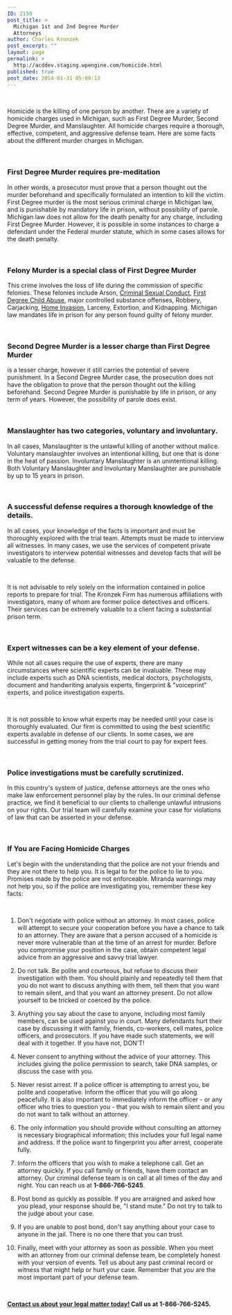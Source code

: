 ```yaml
---
ID: 2150
post_title: >
  Michigan 1st and 2nd Degree Murder
  Attorneys
author: Charles Kronzek
post_excerpt: ""
layout: page
permalink: >
  http://acddev.staging.wpengine.com/homicide.html
published: true
post_date: 2014-01-31 05:09:13
---
```

&nbsp;

Homicide is the killing of one person by another. There are a variety of homicide charges used in Michigan, such as First Degree Murder, Second Degree Murder, and Manslaughter. All homicide charges require a thorough, effective, competent, and aggressive defense team. Here are some facts about the different murder charges in Michigan.

&nbsp;
<h3>First Degree Murder requires pre-meditation</h3>
In other words, a prosecutor must prove that a person thought out the murder beforehand and specifically formulated an intention to kill the victim. First Degree murder is the most serious criminal charge in Michigan law, and is punishable by mandatory life in prison, without possibility of parole. Michigan law does not allow for the death penalty for any charge, including First Degree Murder. However, it is possible in some instances to charge a defendant under the Federal murder statute, which in some cases allows for the death penalty.

&nbsp;
<h3>Felony Murder is a special class of First Degree Murder</h3>
This crime involves the loss of life during the commission of specific felonies. These felonies include Arson, <a href="http://acddev.staging.wpengine.com/sex-crimes.html">Criminal Sexual Conduct</a>, <a title="Michigan Child Abuse Attorneys" href="http://acddev.staging.wpengine.com/michigan-child-abuse-attorneys-abuse-neglect-defense-lawyers.html">First Degree Child Abuse</a>, major controlled substance offenses, Robbery, Carjacking, <a href="http://acddev.staging.wpengine.com/home-invasion.html">Home Invasion</a>, Larceny, Extortion, and Kidnapping. Michigan law mandates life in prison for any person found guilty of felony murder.

&nbsp;
<h3>Second Degree Murder is a lesser charge than First Degree Murder</h3>
is a lesser charge, however it still carries the potential of severe punishment. In a Second Degree Murder case, the prosecution does not have the obligation to prove that the person thought out the killing beforehand. Second Degree Murder is punishable by life in prison, or any term of years. However, the possibility of parole does exist.

&nbsp;
<h3>Manslaughter has two categories, voluntary and involuntary.</h3>
In all cases, Manslaughter is the unlawful killing of another without malice. Voluntary manslaughter involves an intentional killing, but one that is done in the heat of passion. Involuntary Manslaughter is an unintentional killing. Both Voluntary Manslaughter and Involuntary Manslaughter are punishable by up to 15 years in prison.

<b> </b>
<h3>A successful defense requires a thorough knowledge of the details.</h3>
In all cases, your knowledge of the facts is important and must be thoroughly explored with the trial team. Attempts must be made to interview all witnesses. In many cases, we use the services of competent private investigators to interview potential witnesses and develop facts that will be valuable to the defense.

&nbsp;

It is not advisable to rely solely on the information contained in police reports to prepare for trial. The Kronzek Firm has numerous affiliations with investigators, many of whom are former police detectives and officers. Their services can be extremely valuable to a client facing a substantial prison term.

&nbsp;
<h3>Expert witnesses can be a key element of your defense.</h3>
While not all cases require the use of experts, there are many circumstances where scientific experts can be invaluable. These may include experts such as DNA scientists, medical doctors, psychologists, document and handwriting analysis experts, fingerprint &amp; "voiceprint" experts, and police investigation experts.

&nbsp;

It is not possible to know what experts may be needed until your case is thoroughly evaluated. Our firm is committed to using the best scientific experts available in defense of our clients. In some cases, we are successful in getting money from the trial court to pay for expert fees.

&nbsp;
<h3>Police investigations must be carefully scrutinized.</h3>
In this country's system of justice, defense attorneys are the ones who make law enforcement personnel play by the rules. In our criminal defense practice, we find it beneficial to our clients to challenge unlawful intrusions on your rights. Our trial team will carefully examine your case for violations of law that can be asserted in your defense.

&nbsp;
<h3>If You are Facing Homicide Charges</h3>
Let's begin with the understanding that the police are not your friends and they are not there to help you. It is legal to for the police to lie to you. Promises made by the police are not enforceable. Miranda warnings may not help you, so if the police are investigating you, remember these key facts:

&nbsp;

1. Don't negotiate with police without an attorney. In most cases, police will attempt to secure your cooperation before you have a chance to talk to an attorney. They are aware that a person accused of a homicide is never more vulnerable than at the time of an arrest for murder. Before you compromise your position in the case, obtain competent legal advice from an aggressive and savvy trial lawyer.

2. Do not talk. Be polite and courteous, but refuse to discuss their investigation with them. You should plainly and repeatedly tell them that you do not want to discuss anything with them, tell them that you want to remain silent, and that you want an attorney present. Do not allow yourself to be tricked or coerced by the police.

3. Anything you say about the case to anyone, including most family members, can be used against you in court. Many defendants hurt their case by discussing it with family, friends, co-workers, cell mates, police officers, and prosecutors. If you have made such statements, we will deal with it together. If you have not, DON'T!

4. Never consent to anything without the advice of your attorney. This includes giving the police permission to search, take DNA samples, or discuss the case with you.

5. Never resist arrest. If a police officer is attempting to arrest you, be polite and cooperative. Inform the officer that you will go along peacefully. It is also important to immediately inform the officer - or any officer who tries to question you - that you wish to remain silent and you do not want to talk without an attorney.

6. The only information you should provide without consulting an attorney is necessary biographical information; this includes your full legal name and address. If the police want to fingerprint you after arrest, cooperate fully.

7. Inform the officers that you wish to make a telephone call. Get an attorney quickly. If you call family or friends, have them contact an attorney. Our criminal defense team is on call at all times of the day and night. You can reach us at <b>1-866-766-5245</b>.

8. Post bond as quickly as possible. If you are arraigned and asked how you plead, your response should be, "I stand mute." Do not try to talk to the judge about your case.

9. If you are unable to post bond, don't say anything about your case to anyone in the jail. There is no one there that you can trust.

10. Finally, meet with your attorney as soon as possible. When you meet with an attorney from our criminal defense team, be completely honest with your version of events. Tell us about any past criminal record or witness that might help or hurt your case. Remember that <i>you</i> are the most important part of your defense team.

&nbsp;

<a href="http://acddev.staging.wpengine.com/contact-us.html"><b>Contact us about your legal matter today!</b></a><b> Call us at <b>1-866-766-5245</b>.</b>

&nbsp;

&nbsp;